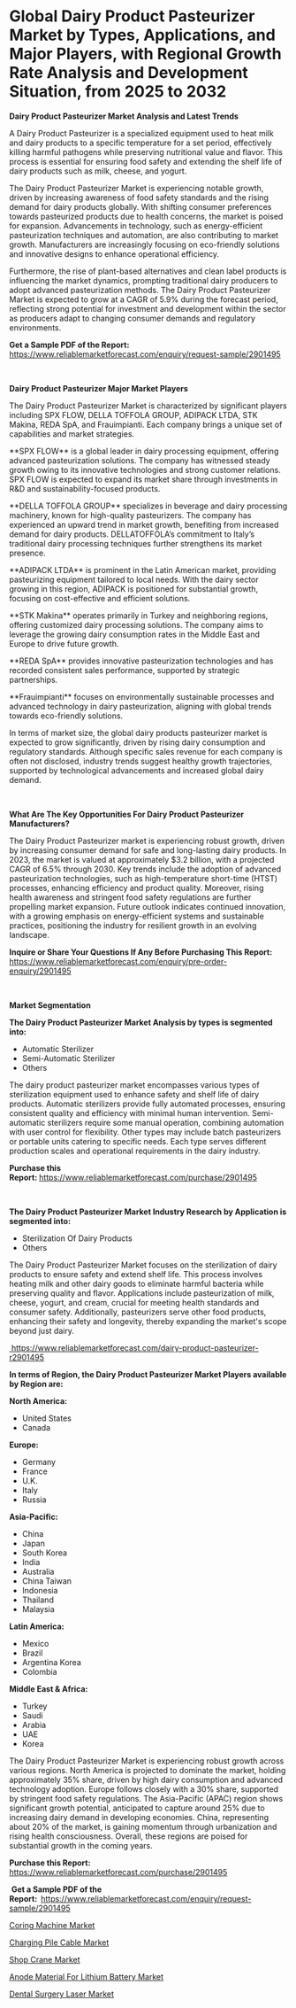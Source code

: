 <p><h1>Global Dairy Product Pasteurizer Market by Types, Applications, and Major Players, with Regional Growth Rate Analysis and Development Situation, from 2025 to 2032</h1></p><p><strong>Dairy Product Pasteurizer Market Analysis and Latest Trends</strong></p>
<p><p>A Dairy Product Pasteurizer is a specialized equipment used to heat milk and dairy products to a specific temperature for a set period, effectively killing harmful pathogens while preserving nutritional value and flavor. This process is essential for ensuring food safety and extending the shelf life of dairy products such as milk, cheese, and yogurt.</p><p>The Dairy Product Pasteurizer Market is experiencing notable growth, driven by increasing awareness of food safety standards and the rising demand for dairy products globally. With shifting consumer preferences towards pasteurized products due to health concerns, the market is poised for expansion. Advancements in technology, such as energy-efficient pasteurization techniques and automation, are also contributing to market growth. Manufacturers are increasingly focusing on eco-friendly solutions and innovative designs to enhance operational efficiency.</p><p>Furthermore, the rise of plant-based alternatives and clean label products is influencing the market dynamics, prompting traditional dairy producers to adopt advanced pasteurization methods. The Dairy Product Pasteurizer Market is expected to grow at a CAGR of 5.9% during the forecast period, reflecting strong potential for investment and development within the sector as producers adapt to changing consumer demands and regulatory environments.</p></p>
<p><strong>Get a Sample PDF of the Report:&nbsp;</strong> <a href="https://www.reliablemarketforecast.com/enquiry/request-sample/2901495?utm_campaign=1890&utm_medium=2&utm_source=Github&utm_content=ia&utm_term=16032025&utm_id=dairy-product-pasteurizer">https://www.reliablemarketforecast.com/enquiry/request-sample/2901495</a></p>
<p>&nbsp;</p>
<p><strong>Dairy Product Pasteurizer Major Market Players</strong></p>
<p><p>The Dairy Product Pasteurizer Market is characterized by significant players including SPX FLOW, DELLA TOFFOLA GROUP, ADIPACK LTDA, STK Makina, REDA SpA, and Frauimpianti. Each company brings a unique set of capabilities and market strategies.</p><p>**SPX FLOW** is a global leader in dairy processing equipment, offering advanced pasteurization solutions. The company has witnessed steady growth owing to its innovative technologies and strong customer relations. SPX FLOW is expected to expand its market share through investments in R&D and sustainability-focused products.</p><p>**DELLA TOFFOLA GROUP** specializes in beverage and dairy processing machinery, known for high-quality pasteurizers. The company has experienced an upward trend in market growth, benefiting from increased demand for dairy products. DELLATOFFOLA’s commitment to Italy’s traditional dairy processing techniques further strengthens its market presence.</p><p>**ADIPACK LTDA** is prominent in the Latin American market, providing pasteurizing equipment tailored to local needs. With the dairy sector growing in this region, ADIPACK is positioned for substantial growth, focusing on cost-effective and efficient solutions.</p><p>**STK Makina** operates primarily in Turkey and neighboring regions, offering customized dairy processing solutions. The company aims to leverage the growing dairy consumption rates in the Middle East and Europe to drive future growth.</p><p>**REDA SpA** provides innovative pasteurization technologies and has recorded consistent sales performance, supported by strategic partnerships.</p><p>**Frauimpianti** focuses on environmentally sustainable processes and advanced technology in dairy pasteurization, aligning with global trends towards eco-friendly solutions.</p><p>In terms of market size, the global dairy products pasteurizer market is expected to grow significantly, driven by rising dairy consumption and regulatory standards. Although specific sales revenue for each company is often not disclosed, industry trends suggest healthy growth trajectories, supported by technological advancements and increased global dairy demand.</p></p>
<p>&nbsp;</p>
<p><strong>What Are The Key Opportunities For Dairy Product Pasteurizer Manufacturers?</strong></p>
<p><p>The Dairy Product Pasteurizer market is experiencing robust growth, driven by increasing consumer demand for safe and long-lasting dairy products. In 2023, the market is valued at approximately $3.2 billion, with a projected CAGR of 6.5% through 2030. Key trends include the adoption of advanced pasteurization technologies, such as high-temperature short-time (HTST) processes, enhancing efficiency and product quality. Moreover, rising health awareness and stringent food safety regulations are further propelling market expansion. Future outlook indicates continued innovation, with a growing emphasis on energy-efficient systems and sustainable practices, positioning the industry for resilient growth in an evolving landscape.</p></p>
<p><strong>Inquire or Share Your Questions If Any Before Purchasing This Report:</strong> <a href="https://www.reliablemarketforecast.com/enquiry/pre-order-enquiry/2901495?utm_campaign=1890&utm_medium=2&utm_source=Github&utm_content=ia&utm_term=16032025&utm_id=dairy-product-pasteurizer">https://www.reliablemarketforecast.com/enquiry/pre-order-enquiry/2901495</a></p>
<p>&nbsp;</p>
<p><strong>Market Segmentation</strong></p>
<p><strong>The Dairy Product Pasteurizer Market Analysis by types is segmented into:</strong></p>
<p><ul><li> Automatic Sterilizer</li><li>Semi-Automatic Sterilizer</li><li>Others </li></ul></p>
<p><p>The dairy product pasteurizer market encompasses various types of sterilization equipment used to enhance safety and shelf life of dairy products. Automatic sterilizers provide fully automated processes, ensuring consistent quality and efficiency with minimal human intervention. Semi-automatic sterilizers require some manual operation, combining automation with user control for flexibility. Other types may include batch pasteurizers or portable units catering to specific needs. Each type serves different production scales and operational requirements in the dairy industry.</p></p>
<p><strong>Purchase this Report:&nbsp;</strong><a href="https://www.reliablemarketforecast.com/purchase/2901495?utm_campaign=1890&utm_medium=2&utm_source=Github&utm_content=ia&utm_term=16032025&utm_id=dairy-product-pasteurizer">https://www.reliablemarketforecast.com/purchase/2901495</a></p>
<p>&nbsp;</p>
<p><strong>The Dairy Product Pasteurizer Market Industry Research by Application is segmented into:</strong></p>
<p><ul><li> Sterilization Of Dairy Products</li><li>Others </li></ul></p>
<p><p>The Dairy Product Pasteurizer Market focuses on the sterilization of dairy products to ensure safety and extend shelf life. This process involves heating milk and other dairy goods to eliminate harmful bacteria while preserving quality and flavor. Applications include pasteurization of milk, cheese, yogurt, and cream, crucial for meeting health standards and consumer safety. Additionally, pasteurizers serve other food products, enhancing their safety and longevity, thereby expanding the market's scope beyond just dairy.</p></p>
<p><a href="https://www.reliablemarketforecast.com/dairy-product-pasteurizer-r2901495?utm_campaign=1890&utm_medium=2&utm_source=Github&utm_content=ia&utm_term=16032025&utm_id=dairy-product-pasteurizer">&nbsp;https://www.reliablemarketforecast.com/dairy-product-pasteurizer-r2901495</a></p>
<p><strong>In terms of Region, the Dairy Product Pasteurizer Market Players available by Region are:</strong></p>
<p>
    <p> <strong> North America: </strong>
        <ul>
            <li>United States</li>
            <li>Canada</li>
        </ul>
        </p> 
    <p> <strong> Europe: </strong>
        <ul>
            <li>Germany</li>
            <li>France</li>
            <li>U.K.</li>
            <li>Italy</li>
            <li>Russia</li>
        </ul>
        </p> 
    <p> <strong> Asia-Pacific: </strong>
        <ul>
            <li>China</li>
            <li>Japan</li>
            <li>South Korea</li>
            <li>India</li>
            <li>Australia</li>
            <li>China Taiwan</li>
            <li>Indonesia</li>
            <li>Thailand</li>
            <li>Malaysia</li>
        </ul>
        </p> 
    <p> <strong> Latin America: </strong>
        <ul>
            <li>Mexico</li>
            <li>Brazil</li>
            <li>Argentina Korea</li>
            <li>Colombia</li>
        </ul>
        </p> 
    <p> <strong> Middle East & Africa: </strong>
        <ul>
            <li>Turkey</li>
            <li>Saudi</li>
            <li>Arabia</li>
            <li>UAE</li>
            <li>Korea</li>
        </ul>
    </p>
    </p>
<p><p>The Dairy Product Pasteurizer Market is experiencing robust growth across various regions. North America is projected to dominate the market, holding approximately 35% share, driven by high dairy consumption and advanced technology adoption. Europe follows closely with a 30% share, supported by stringent food safety regulations. The Asia-Pacific (APAC) region shows significant growth potential, anticipated to capture around 25% due to increasing dairy demand in developing economies. China, representing about 20% of the market, is gaining momentum through urbanization and rising health consciousness. Overall, these regions are poised for substantial growth in the coming years.</p></p>
<p><strong>Purchase this Report: </strong><a href="https://www.reliablemarketforecast.com/purchase/2901495?utm_campaign=1890&utm_medium=2&utm_source=Github&utm_content=ia&utm_term=16032025&utm_id=dairy-product-pasteurizer">https://www.reliablemarketforecast.com/purchase/2901495</a></p>
<p>&nbsp;<strong>Get a Sample PDF of the Report:&nbsp;&nbsp;</strong><a href="https://www.reliablemarketforecast.com/enquiry/request-sample/2901495?utm_campaign=1890&utm_medium=2&utm_source=Github&utm_content=ia&utm_term=16032025&utm_id=dairy-product-pasteurizer">https://www.reliablemarketforecast.com/enquiry/request-sample/2901495</a></p>
<p><strong></strong></p>
<p><p><a href="https://github.com/lelahokendo/Market-Research-Report-List-1/blob/main/coring-machine-market.md?utm_campaign=1890&utm_medium=2&utm_source=Github&utm_content=ia&utm_term=16032025&utm_id=dairy-product-pasteurizer">Coring Machine Market</a></p><p><a href="https://github.com/wantadhagino/Market-Research-Report-List-1/blob/main/charging-pile-cable-market.md?utm_campaign=1890&utm_medium=2&utm_source=Github&utm_content=ia&utm_term=16032025&utm_id=dairy-product-pasteurizer">Charging Pile Cable Market</a></p><p><a href="https://github.com/eskelimaksic/Market-Research-Report-List-1/blob/main/shop-crane-market.md?utm_campaign=1890&utm_medium=2&utm_source=Github&utm_content=ia&utm_term=16032025&utm_id=dairy-product-pasteurizer">Shop Crane Market</a></p><p><a href="https://github.com/vestadjogile/Market-Research-Report-List-1/blob/main/anode-material-for-lithium-battery-market.md?utm_campaign=1890&utm_medium=2&utm_source=Github&utm_content=ia&utm_term=16032025&utm_id=dairy-product-pasteurizer">Anode Material For Lithium Battery Market</a></p><p><a href="https://github.com/hatlepigna2s/Market-Research-Report-List-1/blob/main/dental-surgery-laser-market.md?utm_campaign=1890&utm_medium=2&utm_source=Github&utm_content=ia&utm_term=16032025&utm_id=dairy-product-pasteurizer">Dental Surgery Laser Market</a></p></p>